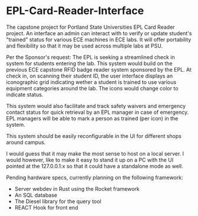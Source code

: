 # EPL-Card-Reader-Interface

The capstone project for Portland State Universities EPL Card Reader project. An interface an admin can interact with to verify or update student's "trained" status for various ECE machines in ECE labs. It will offer portability and flexibility so that it may be used across multiple labs at PSU.

Per the Sponsor's request:
The EPL is seeking a streamlined check in system for students entering the lab. This system would build on the previous ECE capstone RFID badge reader system sponsored by the EPL. At check in, on scanning their student ID, the user interface displays an iconographic grid indicating wether a student is trained to use various equipment categories around the lab. The icons would change color to indicate status. 

This system would also facilitate and track safety waivers and emergency contact status for quick retrieval by an EPL manager in case of emergency. EPL managers will be able to mark a person as trained (per icon) in the system.

This system should be easily reconfigurable in the UI for different shops around campus. 

I would guess that it may make the most sense to host on a local server. I would however, like to make it easy to stand it up on a PC with the UI pointed at the 127.0.0.1:x so that it could have a standalone mode as well. 


Pending hardware specs, currently planning on the following framework:

- Server webdev in Rust using the Rocket framework
- An SQL database
- The Diesel library for the query tool
- REACT Hook for front end


